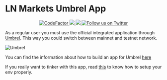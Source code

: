 # LN Markets Umbrel App

<p align="center">
  <a href="https://www.codefactor.io/repository/github/ln-markets/umbrel">
    <img src="https://www.codefactor.io/repository/github/ln-markets/umbrel/badge" alt="CodeFactor" />
  </a>
  <a href="https://github.com/ln-markets/umbrel/releases" alt="Build">
    <img src="https://img.shields.io/github/actions/workflow/status/ln-markets/umbrel/build.yml?branch=master">
  </a>
  <a href="https://github.com/ln-markets/umbrel/releases" alt="Release">
    <img src="https://img.shields.io/github/v/release/ln-markets/umbrel" />
  </a>
  <a href="https://twitter.com/LNMarkets">
    <img src="https://img.shields.io/twitter/follow/LNMarkets?style=social"
        alt="Follow us on Twitter">
  </a>
</p>

As a regular user you must use the official integrated application through [Umbrel](https://github.com/getumbrel/umbrel). This way you could switch between mainnet and testnet network.

![Umbrel](https://user-images.githubusercontent.com/45034541/196129086-0f8bdc7f-7861-47db-9022-3483a1984869.png)

You can find the information about how to build an app for Umbrel [here](https://github.com/getumbrel/umbrel/tree/b768bcf9e90e51cb6cc13ddb8a8a2a905ac2017b/apps)

If you really want to tinker with this app, read [this](https://github.com/ln-markets/umbrel/tree/master/dev/README.md) to know how to setup your env properly.
